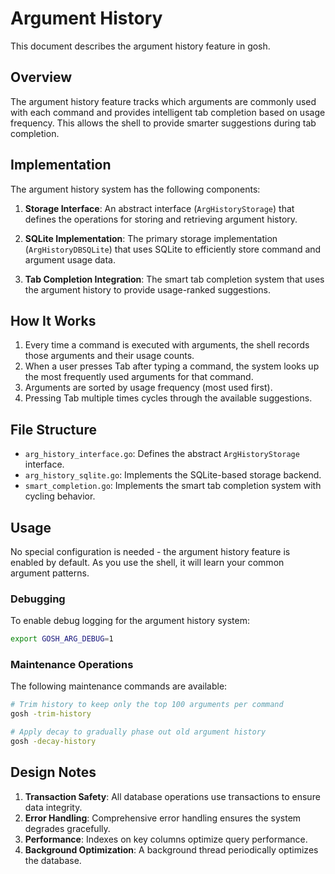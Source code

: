 # Argument History

This document describes the argument history feature in gosh.

## Overview

The argument history feature tracks which arguments are commonly used with each command and provides intelligent tab completion based on usage frequency. This allows the shell to provide smarter suggestions during tab completion.

## Implementation

The argument history system has the following components:

1. **Storage Interface**: An abstract interface (`ArgHistoryStorage`) that defines the operations for storing and retrieving argument history.

2. **SQLite Implementation**: The primary storage implementation (`ArgHistoryDBSQLite`) that uses SQLite to efficiently store command and argument usage data.

3. **Tab Completion Integration**: The smart tab completion system that uses the argument history to provide usage-ranked suggestions.

## How It Works

1. Every time a command is executed with arguments, the shell records those arguments and their usage counts.
2. When a user presses Tab after typing a command, the system looks up the most frequently used arguments for that command.
3. Arguments are sorted by usage frequency (most used first).
4. Pressing Tab multiple times cycles through the available suggestions.

## File Structure

- `arg_history_interface.go`: Defines the abstract `ArgHistoryStorage` interface.
- `arg_history_sqlite.go`: Implements the SQLite-based storage backend.
- `smart_completion.go`: Implements the smart tab completion system with cycling behavior.

## Usage

No special configuration is needed - the argument history feature is enabled by default. As you use the shell, it will learn your common argument patterns.

### Debugging

To enable debug logging for the argument history system:

```bash
export GOSH_ARG_DEBUG=1
```

### Maintenance Operations

The following maintenance commands are available:

```bash
# Trim history to keep only the top 100 arguments per command
gosh -trim-history

# Apply decay to gradually phase out old argument history
gosh -decay-history
```

## Design Notes

1. **Transaction Safety**: All database operations use transactions to ensure data integrity.
2. **Error Handling**: Comprehensive error handling ensures the system degrades gracefully.
3. **Performance**: Indexes on key columns optimize query performance.
4. **Background Optimization**: A background thread periodically optimizes the database.